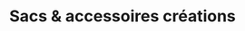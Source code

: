 ---
title: "Sacs & accessoires créations"
url: /charleville-mezieres/sacs-et-accessoires-creations/
shop: boutique
---